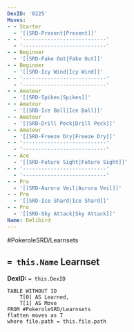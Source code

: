 ```yaml
---
DexID: '0225'
Moves:
- - Starter
  - '[[SRD-Present|Present]]'
- - '---------------------------'
  - '---------------------------'
- - Beginner
  - '[[SRD-Fake Out|Fake Out]]'
- - Beginner
  - '[[SRD-Icy Wind|Icy Wind]]'
- - '---------------------------'
  - '---------------------------'
- - Amateur
  - '[[SRD-Spikes|Spikes]]'
- - Amateur
  - '[[SRD-Ice Ball|Ice Ball]]'
- - Amateur
  - '[[SRD-Drill Peck|Drill Peck]]'
- - Amateur
  - '[[SRD-Freeze Dry|Freeze Dry]]'
- - '---------------------------'
  - '---------------------------'
- - Ace
  - '[[SRD-Future Sight|Future Sight]]'
- - '---------------------------'
  - '---------------------------'
- - Pro
  - '[[SRD-Aurora Veil|Aurora Veil]]'
- - Pro
  - '[[SRD-Ice Shard|Ice Shard]]'
- - Pro
  - '[[SRD-Sky Attack|Sky Attack]]'
Name: Delibird
---
```


#PokeroleSRD/Learnsets

## `= this.Name` Learnset

**DexID:** `= this.DexID`

```dataview
TABLE WITHOUT ID
    T[0] AS Learned,
    T[1] AS Move
FROM #PokeroleSRD/Learnsets
flatten moves as T
where file.path = this.file.path
```
